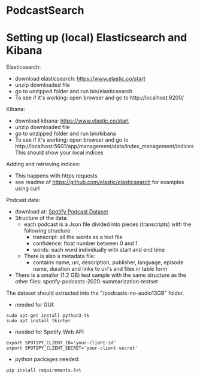 # PodcastSearch

# Setting up (local) Elasticsearch and Kibana

Elasticsearch:

- download elasticsearch: https://www.elastic.co/start
- unzip downloaded file
- go to unzipped folder and run bin/elasticsearch
- To see if it's working: open browser and go to http://localhost:9200/

Kibana:

- download kibana: https://www.elastic.co/start
- unzip downloaded file
- go to unzipped folder and run bin/kibana
- To see if it's working: open browser and go to http://localhost:5601/app/management/data/index_management/indices This should show your local indices

Adding and retrieving indices:

- This happens with https requests
- see readme of https://github.com/elastic/elasticsearch for examples using curl

Podcast data:

- download at: [Spotify Podcast Dataset](https://podcastsdataset.byspotify.com/)
- Structure of the data:
  - each podcast is a Json file divided into pieces (transcripts) with the following structure
    - transcript: all the words as a text file
    - confidence: float number between 0 and 1
    - words: each word individually with start and end time
  - There is also a metadata file:
    - contains name, uri, description, publisher, language, episode name, duration and links to uri's and files in table form
- There is a smaller (1.2 GB) test sample with the same structure as the other files: spotify-podcasts-2020-summarization-testset

The dataset should extracted into the "/podcasts-no-audio13GB" folder.

* needed for GUI:

```
sudo apt-get install python3-tk
sudo apt install tkinter
```

* needed for Spotify Web API

```
export SPOTIPY_CLIENT_ID='your-client-id'
export SPOTIPY_CLIENT_SECRET='your-client-secret'
```

* python packages needed:

```
pip install requirements.txt
```
